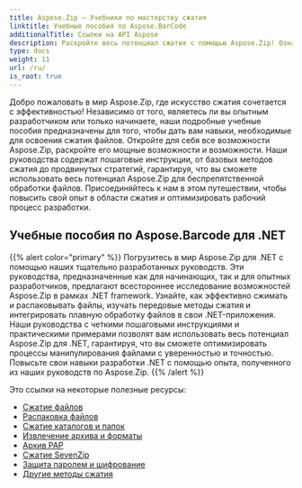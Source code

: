 ```yaml
---
title: Aspose.Zip — Учебники по мастерству сжатия
linktitle: Учебные пособия по Aspose.BarCode
additionalTitle: Ссылки на API Aspose
description: Раскройте весь потенциал сжатия с помощью Aspose.Zip! Ознакомьтесь с нашими подробными руководствами, чтобы получить экспертную информацию и эффективную обработку файлов.
type: docs
weight: 11
url: /ru/
is_root: true
---
```


Добро пожаловать в мир Aspose.Zip, где искусство сжатия сочетается с эффективностью! Независимо от того, являетесь ли вы опытным разработчиком или только начинаете, наши подробные учебные пособия предназначены для того, чтобы дать вам навыки, необходимые для освоения сжатия файлов. Откройте для себя все возможности Aspose.Zip, раскройте его мощные возможности и возможности. Наши руководства содержат пошаговые инструкции, от базовых методов сжатия до продвинутых стратегий, гарантируя, что вы сможете использовать весь потенциал Aspose.Zip для беспрепятственной обработки файлов. Присоединяйтесь к нам в этом путешествии, чтобы повысить свой опыт в области сжатия и оптимизировать рабочий процесс разработки.


## Учебные пособия по Aspose.Barcode для .NET
{{% alert color="primary" %}}
Погрузитесь в мир Aspose.Zip для .NET с помощью наших тщательно разработанных руководств. Эти руководства, предназначенные как для начинающих, так и для опытных разработчиков, предлагают всестороннее исследование возможностей Aspose.Zip в рамках .NET framework. Узнайте, как эффективно сжимать и распаковывать файлы, изучать передовые методы сжатия и интегрировать плавную обработку файлов в свои .NET-приложения. Наши руководства с четкими пошаговыми инструкциями и практическими примерами позволят вам использовать весь потенциал Aspose.Zip для .NET, гарантируя, что вы сможете оптимизировать процессы манипулирования файлами с уверенностью и точностью. Повысьте свои навыки разработки .NET с помощью опыта, полученного из наших руководств по Aspose.Zip.
{{% /alert %}}

Это ссылки на некоторые полезные ресурсы:
 
- [Сжатие файлов](./net/file-compression/)
- [Распаковка файлов](./net/file-decompression/)
- [Сжатие каталогов и папок](./net/directory-and-folder-compression/)
- [Извлечение архива и форматы](./net/archive-extraction-and-formats/)
- [Архив РАР](./net/rar-archive/)
- [Сжатие SevenZip](./net/sevenzip-compression/)
- [Защита паролем и шифрование](./net/password-protection-and-encryption/)
- [Другие методы сжатия](./net/other-compression-techniques/)

